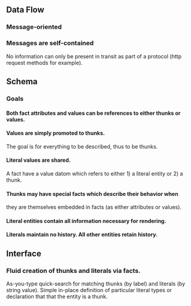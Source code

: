 ## Data Flow
### Message-oriented
### Messages are self-contained
No information can only be present in transit as part of a protocol
(http request methods for example).


## Schema

### Goals

#### Both fact attributes and values can be references to either thunks or values.

#### Values are simply promoted to thunks.
The goal is for everything to be described, thus to be thunks.

#### Literal values are shared.
A fact have a value datom which refers to either 1) a literal entity
or 2) a thunk.

#### Thunks may have special facts which describe their behavior when
they are themselves embedded in facts (as either attributes or values).

#### Literal entities contain all information necessary for rendering.

#### Literals maintain no history. All other entities retain history.

## Interface

### Fluid creation of thunks and literals via facts.
As-you-type quick-search for matching thunks (by label) and literals
(by string value). Simple in-place definition of particular literal
types or declaration that that the entity is a thunk.
